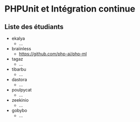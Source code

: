 # PHPUnit et Intégration continue

## Liste des étudiants

* ekalya
  * ...
* braiinless
  * https://github.com/php-ai/php-ml
* tagaz
  * ...
* tibarbu
  * ...
* dastora
  * ...
* poulpycat
  * ...
* zeekinio
  * ...
* gobybo
  * ...
